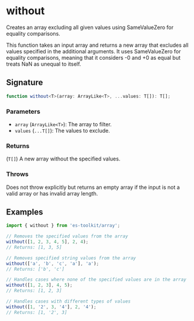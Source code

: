 # without

Creates an array excluding all given values using SameValueZero for equality comparisons.

This function takes an input array and returns a new array that excludes all values
specified in the additional arguments. It uses SameValueZero for equality comparisons,
meaning that it considers -0 and +0 as equal but treats NaN as unequal to itself.

## Signature

```typescript
function without<T>(array: ArrayLike<T>, ...values: T[]): T[];
```

### Parameters

- `array` (`ArrayLike<T>`): The array to filter.
- `values` (`...T[]`): The values to exclude.

### Returns

(`T[]`) A new array without the specified values.

### Throws

Does not throw explicitly but returns an empty array if the input is not a valid array or has invalid array length.

## Examples

```typescript
import { without } from 'es-toolkit/array';

// Removes the specified values from the array
without([1, 2, 3, 4, 5], 2, 4);
// Returns: [1, 3, 5]

// Removes specified string values from the array
without(['a', 'b', 'c', 'a'], 'a');
// Returns: ['b', 'c']

// Handles cases where none of the specified values are in the array
without([1, 2, 3], 4, 5);
// Returns: [1, 2, 3]

// Handles cases with different types of values
without([1, '2', 3, '4'], 2, '4');
// Returns: [1, '2', 3]
```
